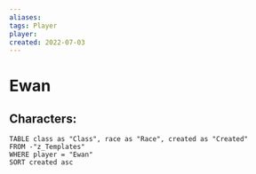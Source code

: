 ```yaml
---
aliases: 
tags: Player
player: 
created: 2022-07-03
---
```

# Ewan

## Characters:
```dataview
TABLE class as "Class", race as "Race", created as "Created" 
FROM -"z_Templates"
WHERE player = "Ewan" 
SORT created asc
```
